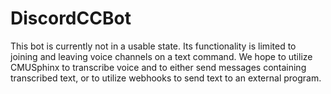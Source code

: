 # DiscordCCBot
This bot is currently not in a usable state. Its functionality is limited to joining and leaving voice channels on a text command.
We hope to utilize CMUSphinx to transcribe voice and to either send messages containing transcribed text, or to utilize webhooks to send text to an external program.
